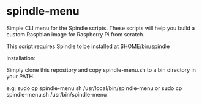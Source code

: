 spindle-menu
============

Simple CLI menu for the Spindle scripts. These scripts will help you build a custom Raspbian image for Raspberry Pi from scratch.

This script requires Spindle to be installed at $HOME/bin/spindle

Installation:

Simply clone this repository and copy spindle-menu.sh to a bin directory in your PATH.

e.g;
	sudo cp spindle-menu.sh /usr/local/bin/spindle-menu
or
	sudo cp spindle-menu.sh /usr/bin/spindle-menu

